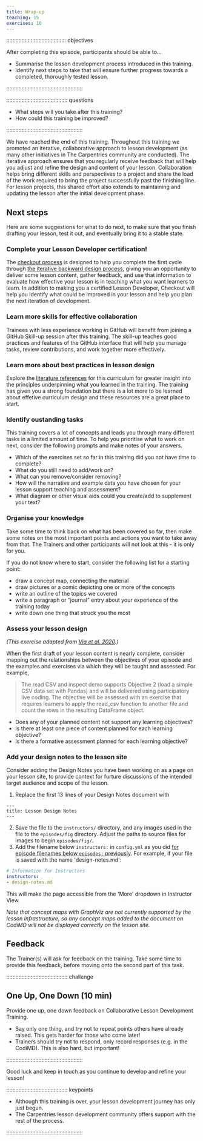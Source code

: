 ```yaml
---
title: Wrap-up
teaching: 15
exercises: 10
---
```


::::::::::::::::::::::::::::::::::::::: objectives

After completing this episode, participants should be able to...

- Summarise the lesson development process introduced in this training.
- Identify next steps to take that will ensure further progress towards a completed, thoroughly tested lesson.

::::::::::::::::::::::::::::::::::::::::::::::::::

:::::::::::::::::::::::::::::::::::::::: questions

- What steps will you take after this training?
- How could this training be improved?

::::::::::::::::::::::::::::::::::::::::::::::::::

We have reached the end of this training.
Throughout this training we promoted an iterative, collaborative approach to lesson development (as many other initiatives in The Carpentries community are conducted). 
The iterative approach ensures that you regularly receive feedback that will help you adjust and refine the design and content of your lesson.
Collaboration helps bring different skills and perspectives to a project and share the load of the work required to bring the project successfully past the finishing line. 
For lesson projects, this shared effort also extends to maintaining and updating the lesson after the initial development phase.

## Next steps
Here are some suggestions for what to do next, to make sure that you finish drafting your lesson, test it out, and eventually bring it to a stable state.

### Complete your Lesson Developer certification!
The [checkout process](../learners/checkout.md) is designed to help you complete the first cycle through [the iterative backward design process](lesson-design.md), giving you an opportunity to deliver some lesson content, gather feedback, and use that information to evaluate how effective your lesson is in teaching what you want learners to learn.
In addition to making you a certified Lesson Developer, Checkout will help you identify what could be improved in your lesson and help you plan the next iteration of development.

### Learn more skills for effective collaboration
Trainees with less experience working in GitHub will benefit from joining a GitHub Skill-up session after this training.
The skill-up teaches good practices and features of the GitHub interface that will help you manage tasks, review contributions, and work together more effectively.

### Learn more about best practices in lesson design
Explore the [literature references](../learners/reference.md#literature-reference-litref) for this curriculum for greater insight into the principles underpinning what you learned in the training.
The training has given you a strong foundation but there is a lot more to be learned about effetive curriculum design and these resources are a great place to start.

### Identify oustanding tasks
This training covers a lot of concepts and leads you through many different tasks in a limited amount of time.
To help you prioritise what to work on next, consider the following prompts and make notes of your answers.

- Which of the exercises set so far in this training did you not have time to complete?
- What do you still need to add/work on?
- What can you remove/consider removing?
- How will the narrative and example data you have chosen for your lesson support teaching and assessment?
- What diagram or other visual aids could you create/add to supplement your text?

### Organise your knowledge
Take some time to think back on what has been covered so far,
then make some notes on the most important points and actions you want to take away from that.
The Trainers and other participants will not look at this - it is only for you.

If you do not know where to start, consider the following list for a starting point:

- draw a concept map, connecting the material
- draw pictures or a comic depicting one or more of the concepts
- write an outline of the topics we covered
- write a paragraph or “journal” entry about your experience of the training today
- write down one thing that struck you the most

### Assess your lesson design
_(This exercise adapted from [Via et al. 2020](learners/reference.md).)_

When the first draft of your lesson content is nearly complete, consider mapping out the relationships between the objectives of your episode and the examples and exercises via which they will be taught and assessed.
For example,

> The read CSV and inspect demo supports Objective 2 
> (load a simple CSV data set with Pandas) 
> and will be delivered using participatory live coding.
> The objective will be assessed with an exercise that 
> requires learners to apply the read_csv function to another file
> and count the rows in the resulting DataFrame object.

- Does any of your planned content not support any learning objectives?
- Is there at least one piece of content planned for each learning objective?
- Is there a formative assessment planned for each learning objective?

### Add your design notes to the lesson site
Consider adding the Design Notes you have been working on as a page on your lesson site, to provide context for furture discussions of the intended target audience and scope of the lesson.

1. Replace the first 13 lines of your Design Notes document with

  ```
  ---
  title: Lesson Design Notes
  ---
  ```
2. Save the file to the `instructors/` directory, and any images used in the file to the `episodes/fig` directory.
   Adjust the paths to source files for images to begin `episodes/fig/`.
3. Add the filename below `instructors:` in `config.yml` as you did 
   [for episode filenames below `episodes:` previously](./infrastructure.html#adding-a-new-episode-to-the-lesson-navigation).
   For example, if your file is saved with the name 'design-notes.md':

  ```yaml
  # Information for Instructors
  instructors:
  - design-notes.md
  ```

This will make the page accessible from the 'More' dropdown in Instructor View.

_Note that concept maps with GraphViz are not currently supported by the lesson infrastructure,
so any concept maps added to the document on CodiMD will not be displayed correctly on the lesson site._


## Feedback
The Trainer(s) will ask for feedback on the training.
Take some time to provide this feedback, before moving onto the second part of this task.

:::::::::::::::::::::::::::::::::::::::: challenge

## One Up, One Down (10 min)
Provide one up, one down feedback on Collaborative Lesson Development Training.

- Say only one thing, and try not to repeat points others have already raised.
  This gets harder for those who come later!
- Trainers should try not to respond, only record responses (e.g. in the CodiMD).
  This is also hard, but important!

::::::::::::::::::::::::::::::::::::::::::::::::::

Good luck and keep in touch as you continue to develop and refine your lesson!

:::::::::::::::::::::::::::::::::::::::: keypoints

- Although this training is over, your lesson development journey has only just begun.
- The Carpentries lesson development community offers support with the rest of the process.

::::::::::::::::::::::::::::::::::::::::::::::::::
